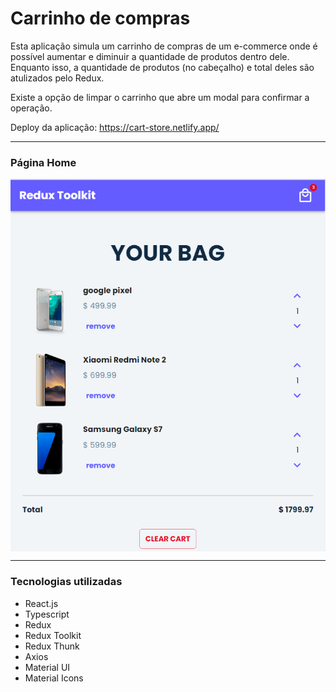 # Carrinho de compras

Esta aplicação simula um carrinho de compras de um e-commerce onde é possível aumentar e diminuir a quantidade de produtos dentro dele. Enquanto isso, a quantidade de produtos (no cabeçalho) e total deles são atulizados pelo Redux.

Existe a opção de limpar o carrinho que abre um modal para confirmar a operação.

Deploy da aplicação: <a src='https://cart-store.netlify.app/' target='_blank'>https://cart-store.netlify.app/</a>

---

### Página Home

<p align="center">
  <img src="./src/assets/home-page.png" alt="Home Page" style="display:block; margin:auto;" />
</p>

---

### Tecnologias utilizadas

- React.js
- Typescript
- Redux
- Redux Toolkit
- Redux Thunk
- Axios
- Material UI
- Material Icons
